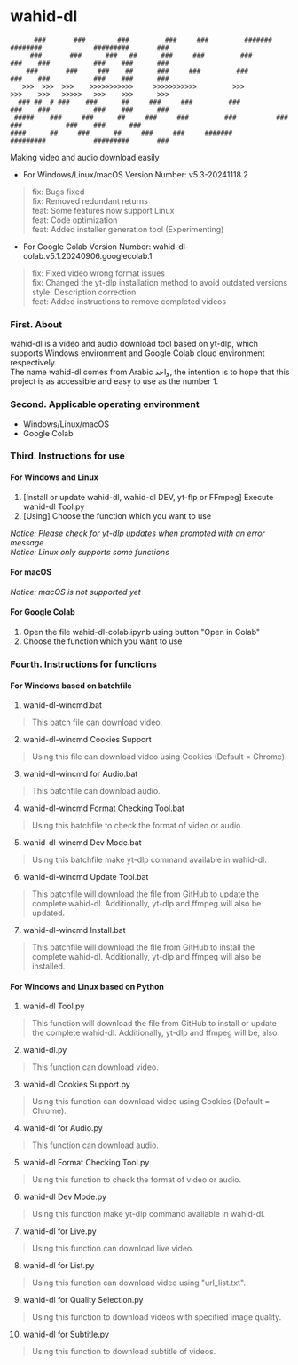 # wahid-dl
```
      ###       ###        ###         ###     ###         #######      ########             #########       ###
     ###       ###      ###   ##      ###     ###         ###          ###    ###           ###    ###      ###
    ###       ###     ###    ##      ###     ###         ###          ###    ###           ###    ###      ###
   >>>  >>>  >>>    >>>>>>>>>>>     >>>>>>>>>>>         >>>          >>>    >>>   >>>>>   >>>    >>>      >>>
  ### ##  # ###    ###      ##     ###     ###         ###          ###    ###           ###    ###      ###
 #####    ###     ###      ##     ###     ###         ###          ###    ###           ###    ###      ###
####      ##     ###      ##     ###     ###     #######          #########            #########       ###
```
Making video and audio download easily

* For Windows/Linux/macOS Version Number: v5.3-20241118.2
> fix: Bugs fixed  
> fix: Removed redundant returns  
> feat: Some features now support Linux  
> feat: Code optimization  
> feat: Added installer generation tool (Experimenting)  

* For Google Colab Version Number: wahid-dl-colab.v5.1.20240906.googlecolab.1
> fix: Fixed video wrong format issues  
> fix: Changed the yt-dlp installation method to avoid outdated versions  
> style: Description correction  
> feat: Added instructions to remove completed videos  

### First. About
wahid-dl is a video and audio download tool based on yt-dlp, which supports Windows environment and Google Colab cloud environment respectively.  
The name wahid-dl comes from Arabic واحد, the intention is to hope that this project is as accessible and easy to use as the number 1.  

### Second. Applicable operating environment
* Windows/Linux/macOS  
* Google Colab  

### Third. Instructions for use
#### For Windows and Linux
1. [Install or update wahid-dl, wahid-dl DEV, yt-flp or FFmpeg] Execute wahid-dl Tool.py  
2. [Using] Choose the function which you want to use

*Notice: Please check for yt-dlp updates when prompted with an error message*  
*Notice: Linux only supports some functions*  

#### For macOS
*Notice: macOS is not supported yet* 

#### For Google Colab
1. Open the file wahid-dl-colab.ipynb using button "Open in Colab"  
2. Choose the function which you want to use  

### Fourth.  Instructions for functions
#### For Windows based on batchfile
1. wahid-dl-wincmd.bat
> This batch file can download video.  
2. wahid-dl-wincmd Cookies Support
> Using this file can download video using Cookies (Default = Chrome).  
3. wahid-dl-wincmd for Audio.bat
> This batchfile can download audio.  
4. wahid-dl-wincmd Format Checking Tool.bat
> Using this batchfile to check the format of video or audio.  
5. wahid-dl-wincmd Dev Mode.bat
> Using this batchfile make yt-dlp command available in wahid-dl.  
6. wahid-dl-wincmd Update Tool.bat
> This batchfile will download the file from GitHub to update the complete wahid-dl. Additionally, yt-dlp and ffmpeg will also be updated.  
7. wahid-dl-wincmd Install.bat
> This batchfile will download the file from GitHub to install the complete wahid-dl. Additionally, yt-dlp and ffmpeg will also be installed.  

#### For Windows and Linux based on Python
1. wahid-dl Tool.py
> This function will download the file from GitHub to install or update the complete wahid-dl. Additionally, yt-dlp and ffmpeg will be, also.  
2. wahid-dl.py
> This function can download video.  
3. wahid-dl Cookies Support.py
> Using this function can download video using Cookies (Default = Chrome).  
4. wahid-dl for Audio.py
> This function can download audio.  
5. wahid-dl Format Checking Tool.py
> Using this function to check the format of video or audio.  
6. wahid-dl Dev Mode.py
> Using this function make yt-dlp command available in wahid-dl.  
7. wahid-dl for Live.py
> Using this function can download live video.  
8. wahid-dl for List.py
> Using this function can download video using "url_list.txt".  
9. wahid-dl for Quality Selection.py
> Using this function to download videos with specified image quality.  
10. wahid-dl for Subtitle.py
> Using this function to download subtitle of videos.  

